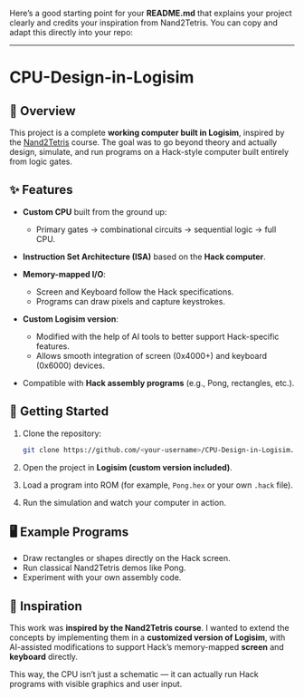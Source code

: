 Here’s a good starting point for your **README.md** that explains your project clearly and credits your inspiration from Nand2Tetris. You can copy and adapt this directly into your repo:

---

# CPU-Design-in-Logisim

## 📖 Overview

This project is a complete **working computer built in Logisim**, inspired by the [Nand2Tetris](https://www.nand2tetris.org/) course.
The goal was to go beyond theory and actually design, simulate, and run programs on a Hack-style computer built entirely from logic gates.

## ✨ Features

* **Custom CPU** built from the ground up:

  * Primary gates → combinational circuits → sequential logic → full CPU.
* **Instruction Set Architecture (ISA)** based on the **Hack computer**.
* **Memory-mapped I/O**:

  * Screen and Keyboard follow the Hack specifications.
  * Programs can draw pixels and capture keystrokes.
* **Custom Logisim version**:

  * Modified with the help of AI tools to better support Hack-specific features.
  * Allows smooth integration of screen (0x4000+) and keyboard (0x6000) devices.
* Compatible with **Hack assembly programs** (e.g., Pong, rectangles, etc.).

## 🚀 Getting Started

1. Clone the repository:

   ```bash
   git clone https://github.com/<your-username>/CPU-Design-in-Logisim.git
   ```
2. Open the project in **Logisim (custom version included)**.
3. Load a program into ROM (for example, `Pong.hex` or your own `.hack` file).
4. Run the simulation and watch your computer in action.

## 🖥️ Example Programs

* Draw rectangles or shapes directly on the Hack screen.
* Run classical Nand2Tetris demos like Pong.
* Experiment with your own assembly code.

## 🙌 Inspiration

This work was **inspired by the Nand2Tetris course**.
I wanted to extend the concepts by implementing them in a **customized version of Logisim**, with AI-assisted modifications to support Hack’s memory-mapped **screen** and **keyboard** directly.

This way, the CPU isn’t just a schematic — it can actually run Hack programs with visible graphics and user input.

